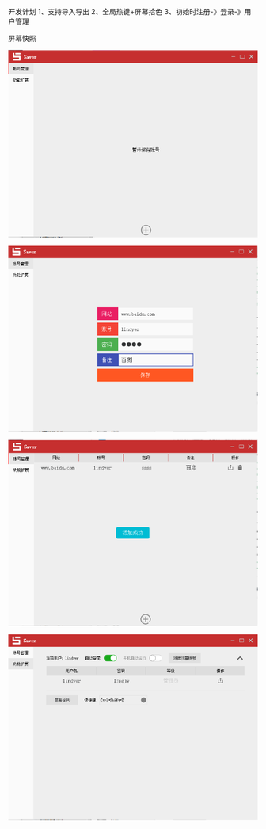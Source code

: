 开发计划
1、支持导入导出
2、全局热键+屏幕拾色
3、初始时注册-》登录-》用户管理

屏幕快照

![screenshot](https://github.com/lindyer/Account-Saver/blob/master/resource/screenshot/TIM%E5%9B%BE%E7%89%8720170710235516.png)



![TIM图片20170710235615](.\resource\screenshot\TIM图片20170710235615.png)



![TIM图片20170710235645](.\resource\screenshot\TIM图片20170710235645.png)



![TIM图片20170710235710](.\resource\screenshot\TIM图片20170710235710.png)